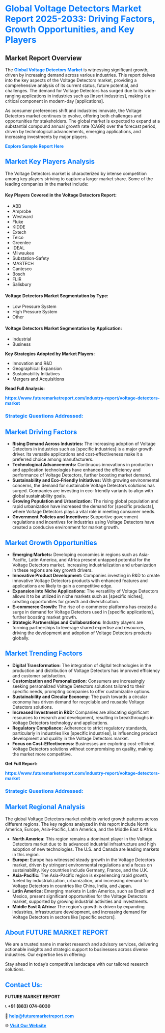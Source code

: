 <h1 style="color: #007BFF;">Global Voltage Detectors Market Report 2025-2033: Driving Factors, Growth Opportunities, and Key Players</h1>

<section id="overview">
<h2>Market Report Overview</h2>
<p>The <a href="https://www.futuremarketreport.com/industry-report/voltage-detectors-market" style="color: #007BFF; text-decoration: none;"><strong>Global Voltage Detectors Market</strong></a> is witnessing significant growth, driven by increasing demand across various industries. This report delves into the key aspects of the Voltage Detectors market, providing a comprehensive analysis of its current status, future potential, and challenges. The demand for Voltage Detectors has surged due to its wide-ranging applications in industries such as [insert industries], making it a critical component in modern-day [applications].</p>
<p>As consumer preferences shift and industries innovate, the Voltage Detectors market continues to evolve, offering both challenges and opportunities for stakeholders. The global market is expected to expand at a substantial compound annual growth rate (CAGR) over the forecast period, driven by technological advancements, emerging applications, and increasing investments by major players.</p>
</section>

<section id="overview">
<p><a href="https://www.futuremarketreport.com/request-sample/reportId=76829" style="color: #007BFF; text-decoration: none;"><strong>Explore Sample Report Here</strong></a></p>
</section>

<section id="key-players">
<h2 style="color: #007BFF;">Market Key Players Analysis</h2>
<p>The Voltage Detectors market is characterized by intense competition among key players striving to capture a larger market share. Some of the leading companies in the market include:</p>
<h4>Key Players Covered in the Voltage Detectors Report:</h4>
<ul><li>ABB</li><li>Amprobe</li><li>Westward</li><li>Fluke</li><li>KIDDE</li><li>Extech</li><li>Telco</li><li>Greenlee</li><li>IDEAL</li><li>Milwaukee</li><li>Substation-Safety</li><li>MASTECH</li><li>Cantesco</li><li>Bosch</li><li>FLIR</li><li>Salisbury</li></ul>
<h4>Voltage Detectors Market Segmentation by Type:</h4>
<ul><li>Low Pressure System</li><li>High Pressure System</li><li>Other</li></ul>

<h4>Voltage Detectors Market Segmentation by Application:</h4>
<ul><li>Industrial</li><li>Business</li></ul>
<p><strong>Key Strategies Adopted by Market Players:</strong></p>
<ul>
<li>Innovation and R&D</li>
<li>Geographical Expansion</li>
<li>Sustainability Initiatives</li>
<li>Mergers and Acquisitions</li>
</ul>
</section>

<section>
<p><strong>Read Full Analysis: </strong></p><a href="https://www.futuremarketreport.com/industry-report/voltage-detectors-market" style="color: #007BFF; text-decoration: none;"><strong>https://www.futuremarketreport.com/industry-report/voltage-detectors-market</strong></a>
<h3 style="color: #007BFF;">Strategic Questions Addressed:</h3>
</section>

<section id="driving-factors">
<h2 style="color: #007BFF;">Market Driving Factors</h2>
<ul>
<li><strong>Rising Demand Across Industries:</strong> The increasing adoption of Voltage Detectors in industries such as [specific industries] is a major growth driver. Its versatile applications and cost-effectiveness make it a preferred choice among manufacturers.</li>
<li><strong>Technological Advancements:</strong> Continuous innovations in production and application technologies have enhanced the efficiency and performance of Voltage Detectors, further boosting market demand.</li>
<li><strong>Sustainability and Eco-Friendly Initiatives:</strong> With growing environmental concerns, the demand for sustainable Voltage Detectors solutions has surged. Companies are investing in eco-friendly variants to align with global sustainability goals.</li>
<li><strong>Growing Population and Urbanization:</strong> The rising global population and rapid urbanization have increased the demand for [specific products], where Voltage Detectors plays a vital role in meeting consumer needs.</li>
<li><strong>Government Policies and Incentives:</strong> Supportive government regulations and incentives for industries using Voltage Detectors have created a conducive environment for market growth.</li>
</ul>
</section>

<section id="growth-opportunities">
<h2 style="color: #007BFF;">Market Growth Opportunities</h2>
<ul>
<li><strong>Emerging Markets:</strong> Developing economies in regions such as Asia-Pacific, Latin America, and Africa present untapped potential for the Voltage Detectors market. Increasing industrialization and urbanization in these regions are key growth drivers.</li>
<li><strong>Innovative Product Development:</strong> Companies investing in R&D to create innovative Voltage Detectors products with enhanced features and applications are likely to gain a competitive edge.</li>
<li><strong>Expansion into Niche Applications:</strong> The versatility of Voltage Detectors allows it to be utilized in niche markets such as [specific niches], creating opportunities for growth and diversification.</li>
<li><strong>E-commerce Growth:</strong> The rise of e-commerce platforms has created a surge in demand for Voltage Detectors used in [specific applications], further boosting market growth.</li>
<li><strong>Strategic Partnerships and Collaborations:</strong> Industry players are forming partnerships to leverage shared expertise and resources, driving the development and adoption of Voltage Detectors products globally.</li>
</ul>
</section>

<section id="trending-factors">
<h2 style="color: #007BFF;">Market Trending Factors</h2>
<ul>
<li><strong>Digital Transformation:</strong> The integration of digital technologies in the production and distribution of Voltage Detectors has improved efficiency and customer satisfaction.</li>
<li><strong>Customization and Personalization:</strong> Consumers are increasingly seeking personalized Voltage Detectors solutions tailored to their specific needs, prompting companies to offer customizable options.</li>
<li><strong>Sustainability and Circular Economy:</strong> The push towards a circular economy has driven demand for recyclable and reusable Voltage Detectors solutions.</li>
<li><strong>Increased Investment in R&D:</strong> Companies are allocating significant resources to research and development, resulting in breakthroughs in Voltage Detectors technology and applications.</li>
<li><strong>Regulatory Compliance:</strong> Adherence to strict regulatory standards, particularly in industries like [specific industries], is influencing product development and quality in the Voltage Detectors market.</li>
<li><strong>Focus on Cost-Effectiveness:</strong> Businesses are exploring cost-efficient Voltage Detectors solutions without compromising on quality, making the market more competitive.</li>
</ul>
</section>

<section>
<p><strong>Get Full Report: </strong></p><a href="https://www.futuremarketreport.com/industry-report/voltage-detectors-market" style="color: #007BFF; text-decoration: none;"><strong>https://www.futuremarketreport.com/industry-report/voltage-detectors-market</strong></a>
<h3 style="color: #007BFF;">Strategic Questions Addressed:</h3>
</section>


<section id="regional-analysis">
<h2 style="color: #007BFF;">Market Regional Analysis</h2>
<p>The global Voltage Detectors market exhibits varied growth patterns across different regions. The key regions analyzed in this report include North America, Europe, Asia-Pacific, Latin America, and the Middle East & Africa:</p>
<ul>
<li><strong>North America:</strong> This region remains a dominant player in the Voltage Detectors market due to its advanced industrial infrastructure and high adoption of new technologies. The U.S. and Canada are leading markets in this region.</li>
<li><strong>Europe:</strong> Europe has witnessed steady growth in the Voltage Detectors market, driven by stringent environmental regulations and a focus on sustainability. Key countries include Germany, France, and the U.K.</li>
<li><strong>Asia-Pacific:</strong> The Asia-Pacific region is experiencing rapid growth, fueled by industrialization, urbanization, and increasing demand for Voltage Detectors in countries like China, India, and Japan.</li>
<li><strong>Latin America:</strong> Emerging markets in Latin America, such as Brazil and Mexico, present significant opportunities for the Voltage Detectors market, supported by growing industrial activities and investments.</li>
<li><strong>Middle East & Africa:</strong> The region’s growth is driven by expanding industries, infrastructure development, and increasing demand for Voltage Detectors in sectors like [specific sectors].</li>
</ul>
</section>

<footer>
<h2 style="color: #007BFF;">About FUTURE MARKET REPORT</h2>
<p>We are a trusted name in market research and advisory services, delivering actionable insights and strategic support to businesses across diverse industries. Our expertise lies in offering:</p>

<p>Stay ahead in today’s competitive landscape with our tailored research solutions.</p>

<h2 style="color: #007BFF;">Contact Us:</h2>
<p><strong>FUTURE MARKET REPORT</strong></p>
<p>📞 <strong>+91 (883) 074-8030</strong></p>
<p>📧 <strong><a href="mailto:help@futuremarketreport.com" style="color: #007BFF;">help@futuremarketreport.com</a></strong></p>
<p>🌐 <strong><a href="https://www.futuremarketreport.com/" style="color: #007BFF;">Visit Our Website</a></strong></p>
</footer>